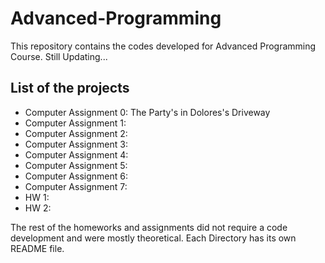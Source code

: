 # Advanced-Programming

This repository contains the codes developed for Advanced Programming Course. Still Updating...

## List of the projects
- Computer Assignment 0: The Party's in Dolores's Driveway
- Computer Assignment 1:
- Computer Assignment 2:
- Computer Assignment 3:
- Computer Assignment 4:
- Computer Assignment 5:
- Computer Assignment 6:
- Computer Assignment 7:
- HW 1:
- HW 2:

The rest of the homeworks and assignments did not require a code development and were mostly theoretical.
Each Directory has its own README file.
